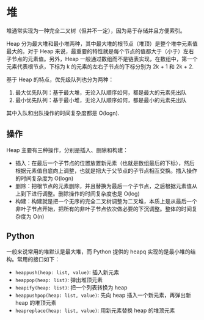 # 堆

堆通常实现为一种完全二叉树（但并不一定），因为易于存储并且方便索引。

Heap 分为最大堆和最小堆两种，其中最大堆的根节点（堆顶）是整个堆中元素值最大的。对于 Heap 来说，最重要的特性就是每个节点的值都大于（小于）左右子节点的元素值。另外，Heap 一般通过数组而不是链表实现，在数组中，第一个元素代表根节点，下标为 k 的元素的左右子节点的下标分别为 2k + 1 和 2k + 2.

基于 Heap 的特点，优先级队列也分为两种：

1. 最大优先队列：基于最大堆，无论入队顺序如何，都是最大的元素先出队
2. 最小优先队列：基于最小堆，无论入队顺序如何，都是最小的元素先出队

其中入队和出队操作的时间复杂度都是 O(logn).

## 操作

Heap 主要有三种操作，分别是插入、删除和构建：

- 插入：在最后一个子节点的位置放置新元素（也就是数组最后的下标），然后根据元素值自底向上调整，也就是把大于父节点的子节点相互交换。插入操作的时间复杂度为 O(logn)
- 删除：把根节点的元素删除，并且替换为最后一个子节点，之后根据元素值从上到下进行调整。删除操作的时间复杂度也是 O(log)
- 构建：构建就是把一个无序的完全二叉树调整为二叉堆，本质上是从最后一个非叶子节点开始，把所有的非叶子节点依次做必要的下沉调整。整体的时间复杂度为 O(n)

## Python

一般来说常用的堆默认是最大堆，而 Python 提供的 heapq 实现的是最小堆的结构。常用的接口如下：

- `heappush(heap: list, value)`: 插入新元素
- `heappop(heap: list)`: 弹出堆顶元素
- `heapify(heap: list)`: 把一个列表转换为 heap
- `heappushpop(heap: list, value)`: 先向 heap 插入一个新元素，再弹出新 heap 的堆顶元素
- `heapreplace(heap: list, value)`: 用新元素替换 heap 的堆顶元素
